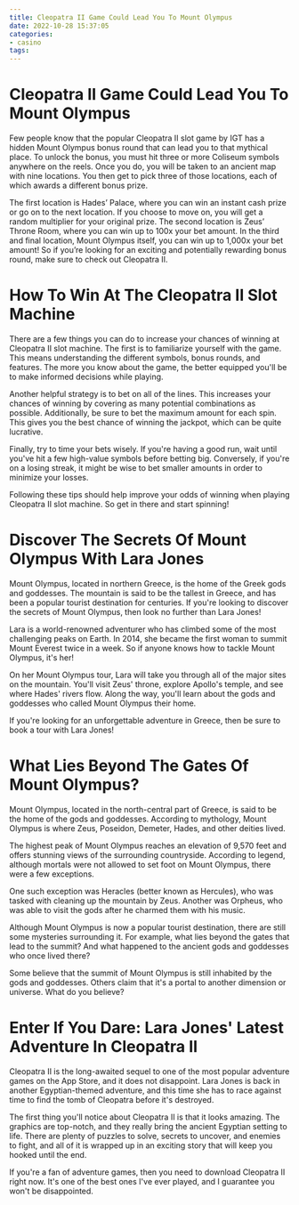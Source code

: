 ```yaml
---
title: Cleopatra II Game Could Lead You To Mount Olympus
date: 2022-10-28 15:37:05
categories:
- casino
tags:
---
```



#  Cleopatra II Game Could Lead You To Mount Olympus

Few people know that the popular Cleopatra II slot game by IGT has a hidden Mount Olympus bonus round that can lead you to that mythical place. To unlock the bonus, you must hit three or more Coliseum symbols anywhere on the reels. Once you do, you will be taken to an ancient map with nine locations. You then get to pick three of those locations, each of which awards a different bonus prize.

The first location is Hades’ Palace, where you can win an instant cash prize or go on to the next location. If you choose to move on, you will get a random multiplier for your original prize. The second location is Zeus’ Throne Room, where you can win up to 100x your bet amount. In the third and final location, Mount Olympus itself, you can win up to 1,000x your bet amount! So if you’re looking for an exciting and potentially rewarding bonus round, make sure to check out Cleopatra II.

#  How To Win At The Cleopatra II Slot Machine

There are a few things you can do to increase your chances of winning at Cleopatra II slot machine. The first is to familiarize yourself with the game. This means understanding the different symbols, bonus rounds, and features. The more you know about the game, the better equipped you'll be to make informed decisions while playing.

Another helpful strategy is to bet on all of the lines. This increases your chances of winning by covering as many potential combinations as possible. Additionally, be sure to bet the maximum amount for each spin. This gives you the best chance of winning the jackpot, which can be quite lucrative.

Finally, try to time your bets wisely. If you're having a good run, wait until you've hit a few high-value symbols before betting big. Conversely, if you're on a losing streak, it might be wise to bet smaller amounts in order to minimize your losses.

Following these tips should help improve your odds of winning when playing Cleopatra II slot machine. So get in there and start spinning!

#  Discover The Secrets Of Mount Olympus With Lara Jones

Mount Olympus, located in northern Greece, is the home of the Greek gods and goddesses. The mountain is said to be the tallest in Greece, and has been a popular tourist destination for centuries. If you're looking to discover the secrets of Mount Olympus, then look no further than Lara Jones!

Lara is a world-renowned adventurer who has climbed some of the most challenging peaks on Earth. In 2014, she became the first woman to summit Mount Everest twice in a week. So if anyone knows how to tackle Mount Olympus, it's her!

On her Mount Olympus tour, Lara will take you through all of the major sites on the mountain. You'll visit Zeus' throne, explore Apollo's temple, and see where Hades' rivers flow. Along the way, you'll learn about the gods and goddesses who called Mount Olympus their home.

If you're looking for an unforgettable adventure in Greece, then be sure to book a tour with Lara Jones!

#  What Lies Beyond The Gates Of Mount Olympus?

Mount Olympus, located in the north-central part of Greece, is said to be the home of the gods and goddesses. According to mythology, Mount Olympus is where Zeus, Poseidon, Demeter, Hades, and other deities lived.

The highest peak of Mount Olympus reaches an elevation of 9,570 feet and offers stunning views of the surrounding countryside. According to legend, although mortals were not allowed to set foot on Mount Olympus, there were a few exceptions.

One such exception was Heracles (better known as Hercules), who was tasked with cleaning up the mountain by Zeus. Another was Orpheus, who was able to visit the gods after he charmed them with his music.

Although Mount Olympus is now a popular tourist destination, there are still some mysteries surrounding it. For example, what lies beyond the gates that lead to the summit? And what happened to the ancient gods and goddesses who once lived there?

Some believe that the summit of Mount Olympus is still inhabited by the gods and goddesses. Others claim that it's a portal to another dimension or universe. What do you believe?

#  Enter If You Dare: Lara Jones' Latest Adventure In Cleopatra II

Cleopatra II is the long-awaited sequel to one of the most popular adventure games on the App Store, and it does not disappoint. Lara Jones is back in another Egyptian-themed adventure, and this time she has to race against time to find the tomb of Cleopatra before it's destroyed.

The first thing you'll notice about Cleopatra II is that it looks amazing. The graphics are top-notch, and they really bring the ancient Egyptian setting to life. There are plenty of puzzles to solve, secrets to uncover, and enemies to fight, and all of it is wrapped up in an exciting story that will keep you hooked until the end.

If you're a fan of adventure games, then you need to download Cleopatra II right now. It's one of the best ones I've ever played, and I guarantee you won't be disappointed.